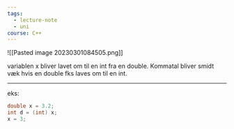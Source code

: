 ```yaml
---
tags:
  - lecture-note
  - uni
course: C++
---
```

![[Pasted image 20230301084505.png]]

variablen x bliver lavet om til en int fra en double.
Kommatal bliver smidt væk hvis en double fks laves om til en int.

***
eks:
```Cpp
double x = 3.2;
int d = (int) x;
x = 3;
```